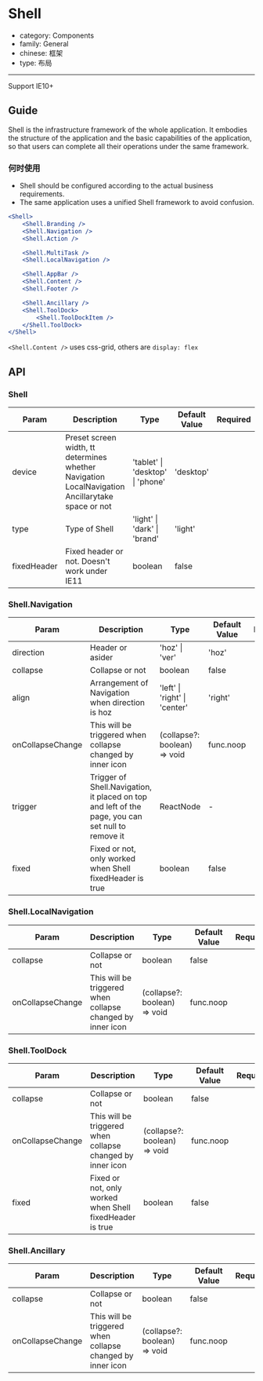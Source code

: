 # Shell

-   category: Components
-   family: General
-   chinese: 框架
-   type: 布局

---

Support IE10+

## Guide

Shell is the infrastructure framework of the whole application. It embodies the structure of the application and the basic capabilities of the application, so that users can complete all their operations under the same framework.

### 何时使用

-   Shell should be configured according to the actual business requirements.
-   The same application uses a unified Shell framework to avoid confusion.

```jsx
<Shell>
    <Shell.Branding />
    <Shell.Navigation />
    <Shell.Action />

    <Shell.MultiTask />
    <Shell.LocalNavigation />

    <Shell.AppBar />
    <Shell.Content />
    <Shell.Footer />

    <Shell.Ancillary />
    <Shell.ToolDock>
        <Shell.ToolDockItem />
    </Shell.ToolDock>
</Shell>
```

`<Shell.Content />` uses css-grid, others are `display: flex`

## API

### Shell

| Param       | Description                                                                                      | Type                             | Default Value | Required |
| ----------- | ------------------------------------------------------------------------------------------------ | -------------------------------- | ------------- | -------- |
| device      | Preset screen width, tt determines whether Navigation LocalNavigation Ancillarytake space or not | 'tablet' \| 'desktop' \| 'phone' | 'desktop'     |          |
| type        | Type of Shell                                                                                    | 'light' \| 'dark' \| 'brand'     | 'light'       |          |
| fixedHeader | Fixed header or not. Doesn't work under IE11                                                     | boolean                          | false         |          |

### Shell.Navigation

| Param            | Description                                                                                       | Type                          | Default Value | Required |
| ---------------- | ------------------------------------------------------------------------------------------------- | ----------------------------- | ------------- | -------- |
| direction        | Header or asider                                                                                  | 'hoz' \| 'ver'                | 'hoz'         |          |
| collapse         | Collapse or not                                                                                   | boolean                       | false         |          |
| align            | Arrangement of Navigation when direction is hoz                                                   | 'left' \| 'right' \| 'center' | 'right'       |          |
| onCollapseChange | This will be triggered when collapse changed by inner icon                                        | (collapse?: boolean) => void  | func.noop     |          |
| trigger          | Trigger of Shell.Navigation, it placed on top and left of the page, you can set null to remove it | ReactNode                     | -             |          |
| fixed            | Fixed or not, only worked when Shell fixedHeader is true                                          | boolean                       | false         |          |

### Shell.LocalNavigation

| Param            | Description                                                | Type                         | Default Value | Required |
| ---------------- | ---------------------------------------------------------- | ---------------------------- | ------------- | -------- |
| collapse         | Collapse or not                                            | boolean                      | false         |          |
| onCollapseChange | This will be triggered when collapse changed by inner icon | (collapse?: boolean) => void | func.noop     |          |

### Shell.ToolDock

| Param            | Description                                                | Type                         | Default Value | Required |
| ---------------- | ---------------------------------------------------------- | ---------------------------- | ------------- | -------- |
| collapse         | Collapse or not                                            | boolean                      | false         |          |
| onCollapseChange | This will be triggered when collapse changed by inner icon | (collapse?: boolean) => void | func.noop     |          |
| fixed            | Fixed or not, only worked when Shell fixedHeader is true   | boolean                      | false         |          |

### Shell.Ancillary

| Param            | Description                                                | Type                         | Default Value | Required |
| ---------------- | ---------------------------------------------------------- | ---------------------------- | ------------- | -------- |
| collapse         | Collapse or not                                            | boolean                      | false         |          |
| onCollapseChange | This will be triggered when collapse changed by inner icon | (collapse?: boolean) => void | func.noop     |          |
